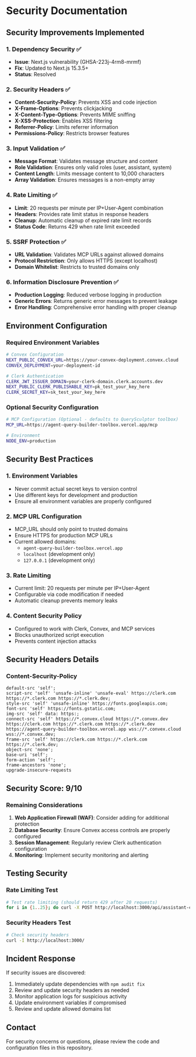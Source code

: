 # Security Documentation

## Security Improvements Implemented

### 1. Dependency Security ✅

- **Issue**: Next.js vulnerability (GHSA-223j-4rm8-mrmf)
- **Fix**: Updated to Next.js 15.3.5+
- **Status**: Resolved

### 2. Security Headers ✅

- **Content-Security-Policy**: Prevents XSS and code injection
- **X-Frame-Options**: Prevents clickjacking
- **X-Content-Type-Options**: Prevents MIME sniffing
- **X-XSS-Protection**: Enables XSS filtering
- **Referrer-Policy**: Limits referrer information
- **Permissions-Policy**: Restricts browser features

### 3. Input Validation ✅

- **Message Format**: Validates message structure and content
- **Role Validation**: Ensures only valid roles (user, assistant, system)
- **Content Length**: Limits message content to 10,000 characters
- **Array Validation**: Ensures messages is a non-empty array

### 4. Rate Limiting ✅

- **Limit**: 20 requests per minute per IP+User-Agent combination
- **Headers**: Provides rate limit status in response headers
- **Cleanup**: Automatic cleanup of expired rate limit records
- **Status Code**: Returns 429 when rate limit exceeded

### 5. SSRF Protection ✅

- **URL Validation**: Validates MCP URLs against allowed domains
- **Protocol Restriction**: Only allows HTTPS (except localhost)
- **Domain Whitelist**: Restricts to trusted domains only

### 6. Information Disclosure Prevention ✅

- **Production Logging**: Reduced verbose logging in production
- **Generic Errors**: Returns generic error messages to prevent leakage
- **Error Handling**: Comprehensive error handling with proper cleanup

## Environment Configuration

### Required Environment Variables

```bash
# Convex Configuration
NEXT_PUBLIC_CONVEX_URL=https://your-convex-deployment.convex.cloud
CONVEX_DEPLOYMENT=your-deployment-id

# Clerk Authentication
CLERK_JWT_ISSUER_DOMAIN=your-clerk-domain.clerk.accounts.dev
NEXT_PUBLIC_CLERK_PUBLISHABLE_KEY=pk_test_your_key_here
CLERK_SECRET_KEY=sk_test_your_key_here
```

### Optional Security Configuration

```bash
# MCP Configuration (Optional - defaults to QuerySculptor toolbox)
MCP_URL=https://agent-query-builder-toolbox.vercel.app/mcp

# Environment
NODE_ENV=production
```

## Security Best Practices

### 1. Environment Variables

- Never commit actual secret keys to version control
- Use different keys for development and production
- Ensure all environment variables are properly configured

### 2. MCP URL Configuration

- MCP_URL should only point to trusted domains
- Ensure HTTPS for production MCP URLs
- Current allowed domains:
  - `agent-query-builder-toolbox.vercel.app`
  - `localhost` (development only)
  - `127.0.0.1` (development only)

### 3. Rate Limiting

- Current limit: 20 requests per minute per IP+User-Agent
- Configurable via code modification if needed
- Automatic cleanup prevents memory leaks

### 4. Content Security Policy

- Configured to work with Clerk, Convex, and MCP services
- Blocks unauthorized script execution
- Prevents content injection attacks

## Security Headers Details

### Content-Security-Policy

```
default-src 'self';
script-src 'self' 'unsafe-inline' 'unsafe-eval' https://clerk.com https://*.clerk.com https://*.clerk.dev;
style-src 'self' 'unsafe-inline' https://fonts.googleapis.com;
font-src 'self' https://fonts.gstatic.com;
img-src 'self' data: https:;
connect-src 'self' https://*.convex.cloud https://*.convex.dev https://clerk.com https://*.clerk.com https://*.clerk.dev https://agent-query-builder-toolbox.vercel.app wss://*.convex.cloud wss://*.convex.dev;
frame-src 'self' https://clerk.com https://*.clerk.com https://*.clerk.dev;
object-src 'none';
base-uri 'self';
form-action 'self';
frame-ancestors 'none';
upgrade-insecure-requests
```

## Security Score: 9/10

### Remaining Considerations

1. **Web Application Firewall (WAF)**: Consider adding for additional protection
2. **Database Security**: Ensure Convex access controls are properly configured
3. **Session Management**: Regularly review Clerk authentication configuration
4. **Monitoring**: Implement security monitoring and alerting

## Testing Security

### Rate Limiting Test

```bash
# Test rate limiting (should return 429 after 20 requests)
for i in {1..25}; do curl -X POST http://localhost:3000/api/assistant-chat -H "Content-Type: application/json" -d '{"messages":[{"role":"user","content":"test"}]}'; done
```

### Security Headers Test

```bash
# Check security headers
curl -I http://localhost:3000/
```

## Incident Response

If security issues are discovered:

1. Immediately update dependencies with `npm audit fix`
2. Review and update security headers as needed
3. Monitor application logs for suspicious activity
4. Update environment variables if compromised
5. Review and update allowed domains list

## Contact

For security concerns or questions, please review the code and configuration files in this repository.
